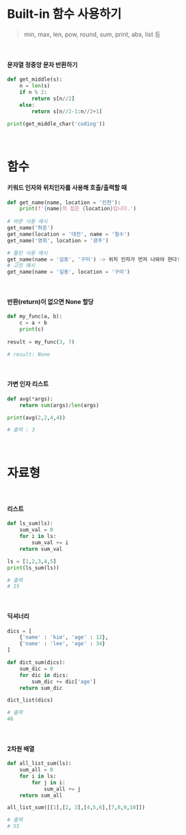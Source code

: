 # Built-in 함수 사용하기

>  min, max, len, pow, round, sum, print, abs, list 등

<br>

#### 문자열 정중앙 문자 반환하기

```python
def get_middle(s):
    n = len(s)
    if n % 2:
        return s[n//2]
    else:
        return s[n//2-1:n//2+1]
    
print(get_middle_char('coding'))
```

<br>

# 함수

#### 키워드 인자와 위치인자를 사용해 호출/출력할 때

```python
def get_name(name, location = '인천'):
    print(f'{name}의 집은 {location}입니다.')
    
# 바른 사용 예시
get_name('허준')
get_name(location = '대전', name = '철수')
get_name('영희', location = '광주')

# 틀린 사용 예시
get_name(name = '길동', '구미') -> 위치 인자가 먼저 나와야 한다!
# 고친 예시
get_name(name = '길동', location = '구미')
```

<br>

#### 반환(return)이 없으면 None 할당

```python
def my_func(a, b):
    c = a + b
    print(c)
    
result = my_func(3, 7)

# result: None
```

<br>

#### 가변 인자 리스트

```python
def avg(*args):
    return sum(args)/len(args)

print(avg(2,2,4,4))

# 출력 : 3
```

<br>

# 자료형

<br>

#### 리스트

```python
def ls_sum(ls):
    sum_val = 0
    for i in ls:
        sum_val += i
    return sum_val

ls = [1,2,3,4,5]
print(ls_sum(ls))

# 출력
# 15
```

<br>

#### 딕셔너리

```python
dics = [
    {'name' : 'kim', 'age' : 12},
    {'name' : 'lee', 'age' : 34}
]

def dict_sum(dics):
    sum_dic = 0
    for dic in dics:
        sum_dic += dic['age']
    return sum_dic

dict_list(dics)

# 출력
46
```

<br>

#### 2차원 배열

```python
def all_list_sum(ls):
    sum_all = 0
    for i in ls:
        for j in i:
            sum_all += j
    return sum_all

all_list_sum([[1],[2, 3],[4,5,6],[7,8,9,10]])

# 출력
# 55
```







